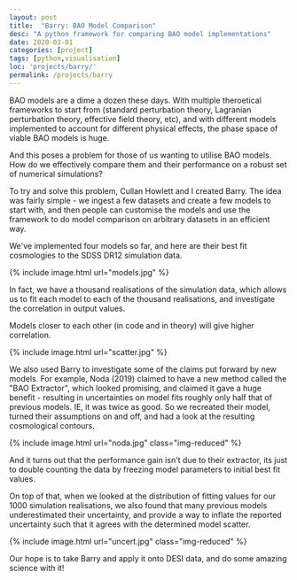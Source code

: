 ```yaml
---
layout: post
title:  "Barry: BAO Model Comparison"
desc: "A python framework for comparing BAO model implementations"
date: 2020-03-01
categories: [project]
tags: [python,visualisation]
loc: 'projects/barry/'
permalink: /projects/barry
---
```


BAO models are a dime a dozen these days. With multiple theroetical frameworks to start from (standard perturbation theory,
Lagranian perturbation theory, effective field theory, etc), and with different models implemented to account
for different physical effects, the phase space of viable BAO models is huge.

And this poses a problem for those of us wanting to utilise BAO models. How do we effectively compare
them and their performance on a robust set of numerical simulations? 

To try and solve this problem, Cullan Howlett and I created Barry. The idea was fairly simple - we 
ingest a few datasets and create a few models to start with, and then people can customise the models and use the
framework to do model comparison on arbitrary datasets in an efficient way.

We've implemented four models so far, and here are their best fit cosmologies to the SDSS DR12 simulation data.

{% include image.html url="models.jpg"  %}

In fact, we have a thousand realisations of the simulation data, which allows us to fit each
model to each of the thousand realisations, and investigate the correlation in output values.

Models closer to each other (in code and in theory) will give higher correlation.


{% include image.html url="scatter.jpg"  %}

We also used Barry to investigate some of the claims put forward by new models. For example, Noda (2019) claimed
to have a new method called the "BAO Extractor", which looked promising, and claimed it gave a huge benefit - resulting
in uncertainties on model fits roughly only half that of previous models. IE, it was twice as good. So we recreated their
model, turned their assumptions on and off, and had a look at the resulting cosmological contours.


{% include image.html url="noda.jpg" class="img-reduced" %}

And it turns out that the performance gain isn't due to their extractor, its just to double counting the data by
freezing model parameters to initial best fit values.

On top of that, when we looked at the distribution of fitting values for our 1000 simulation realisations, we also
found that many previous models underestimated their uncertainty, and provide a way to inflate the reported uncertainty such that it agrees 
with the determined model scatter.


{% include image.html url="uncert.jpg" class="img-reduced" %}

Our hope is to take Barry and apply it onto DESI data, and do some amazing science with it!

